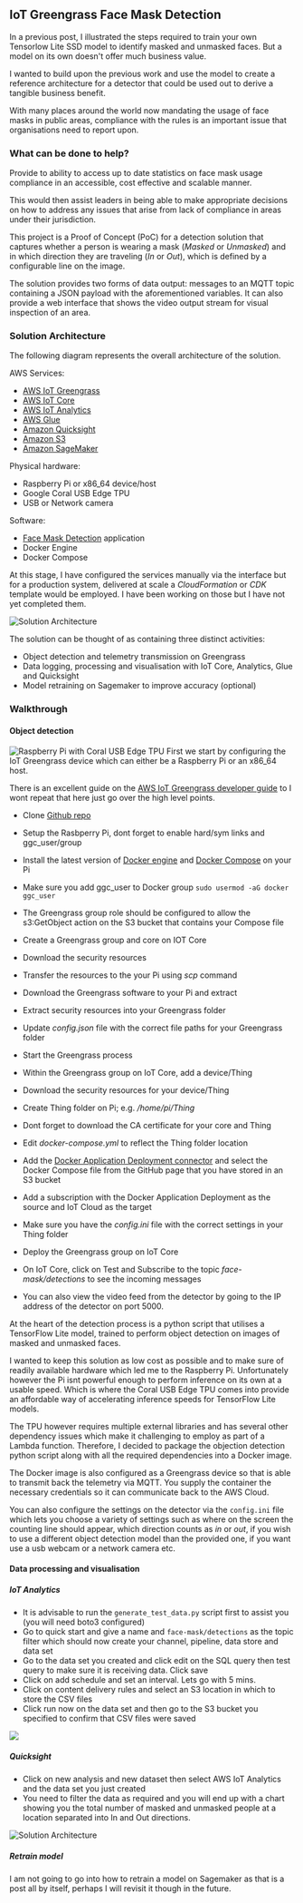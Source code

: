 
## IoT Greengrass Face Mask Detection

In a previous post, I illustrated the steps required to train your own Tensorlow Lite SSD model to identify masked and unmasked faces. But a model on its own doesn't offer much business value. 

I wanted to build upon the previous work and use the model to create a reference architecture for a detector that could be used out to derive a tangible business benefit.

With many places around the world now mandating the usage of face masks in public areas,  compliance with the rules is an important issue that organisations need to report upon.

### What can be done to help?

Provide to ability to access up to date statistics on face mask usage compliance in an accessible, cost effective and scalable manner.

This would then assist leaders in being able to make appropriate decisions on how to address any issues that arise from lack of compliance in areas under their jurisdiction. 

This project is a Proof of Concept (PoC) for a detection solution that captures whether a person is wearing a mask (*Masked* or *Unmasked*) and in which direction they are traveling (*In* or *Out*), which is defined by a configurable line on the image. 

The solution provides two forms of data output: messages to an MQTT topic containing a JSON payload with the aforementioned variables.  It can also provide a web interface that shows the video output stream for visual inspection of an area.

### Solution Architecture

The following diagram represents the overall architecture of the solution.

AWS Services:
-   [AWS IoT Greengrass](https://aws.amazon.com/greengrass/)
-   [AWS IoT Core](https://aws.amazon.com/iot-core/)
-   [AWS IoT Analytics](https://aws.amazon.com/iot-analytics/)
-   [AWS Glue](https://aws.amazon.com/glue/)
-   [Amazon Quicksight](https://aws.amazon.com/quicksight/)
-   [Amazon S3](http://aws.amazon.com/s3) 
-   [Amazon SageMaker](https://aws.amazon.com/sagemaker/)

Physical hardware:
- Raspberry Pi or x86_64 device/host
- Google Coral USB Edge TPU 
- USB or Network camera

Software:
- [Face Mask Detection](https://github.com/cloud-commander/face-mask-iot) application 
- Docker Engine
- Docker Compose

At this stage, I have configured the services manually via the interface but for a production system, delivered at scale a *CloudFormation* or *CDK* template would be employed. I have been working on those but I have not yet completed them.

![Solution Architecture](https://raw.githubusercontent.com/cloud-commander/face-mask-iot/master/face-mask-detector-diagram.png)


The solution can be thought of as containing three distinct activities:

- Object detection and telemetry transmission on Greengrass
- Data logging, processing and visualisation with IoT Core, Analytics, Glue and Quicksight
- Model retraining on Sagemaker to improve accuracy (optional)

### Walkthrough

####  Object detection 
![Raspberry Pi with Coral USB Edge TPU](https://raw.githubusercontent.com/cloud-commander/face-mask-detection/master/data/rpicoral.jpg)
First we start by configuring the IoT Greengrass device which can either be a Raspberry Pi or an x86_64 host.

There is an excellent guide on the [AWS IoT Greengrass developer guide](https://docs.aws.amazon.com/greengrass/latest/developerguide/gg-gs.html) to I wont repeat that here just go over the high level points.


- Clone [Github repo](https://github.com/cloud-commander/face-mask-iot.git)
- Setup the Rasbperry Pi, dont forget to enable hard/sym links and ggc_user/group
- Install the latest version of [Docker engine](https://docs.docker.com/install/) and [Docker Compose](https://docs.docker.com/compose/install/) on your Pi
- Make sure you add ggc_user to Docker group `sudo usermod -aG docker ggc_user`
- The Greengrass group role should be configured to allow the s3:GetObject action on the S3 bucket that contains your Compose file

- Create a Greengrass group and core on IOT Core
- Download the security resources 
- Transfer the resources to the your Pi using _scp_ command
- Download the Greengrass software to your Pi and extract
- Extract security resources into your Greengrass folder
- Update _config.json_ file with the correct file paths for your Greengrass folder
- Start the Greengrass process
- Within the Greengrass group on IoT Core, add a device/Thing 
- Download the security resources for your device/Thing
- Create Thing folder on Pi; e.g. */home/pi/Thing*
- Dont forget to download the CA certificate for your core and Thing
- Edit *docker-compose.yml* to reflect the Thing folder location
- Add the [Docker Application Deployment connector](https://docs.aws.amazon.com/greengrass/latest/developerguide/docker-app-connector.html) and select the Docker Compose file from the GitHub page that you have stored in an S3 bucket
- Add a subscription with the Docker Application Deployment as the source and IoT Cloud as the target
- Make sure you have the *config.ini* file with the correct settings in your Thing folder
- Deploy the Greengrass group on IoT Core
- On IoT Core, click on Test and Subscribe to the topic *face-mask/detections* to see the incoming messages
- You can also view the video feed from the detector by going to the IP address of the detector on port 5000.

At the heart of the detection process is a python script that utilises a TensorFlow Lite model, trained to perform object detection on images of masked and unmasked faces. 

I wanted to keep this solution as low cost as possible and to make sure of readily available hardware which led me to the Raspberry Pi. Unfortunately however the Pi isnt powerful enough to perform inference on its own at a usable speed. Which is where the Coral USB Edge TPU comes into provide an affordable way of accelerating inference speeds for TensorFlow Lite models.

The TPU however requires multiple external libraries and has several other dependency issues which make it challenging to employ as part of a Lambda function. Therefore, I decided to package the objection detection python script along with all the required dependencies into a Docker image.

The Docker image is also configured as a Greengrass device so that is able to transmit back the telemetry via MQTT. You supply the container the necessary credentials so it can communicate back to the AWS Cloud. 

You can also configure the settings on the detector via the `config.ini` file which lets you choose a variety of settings such as where on the screen the counting line should appear, which direction counts as *in* or *out*, if you wish to use a different object detection model than the provided one, if you want use a usb webcam or a network camera etc.

####  Data processing and visualisation 

##### IoT Analytics
- It is advisable to run the `generate_test_data.py` script first to assist you (you will need boto3 configured)
- Go to quick start and give a name and  `face-mask/detections` as the topic filter which should now create your channel, pipeline, data store and data set
- Go to the data set you created and click edit on the SQL query then test query to make sure it is receiving data. Click save
- Click on add schedule and set an interval. Lets go with 5 mins.
- Click on content delivery rules and select an S3 location in which to store the CSV files
- Click run now on the data set and then go to the S3 bucket you specified to confirm that CSV files were saved

![](https://raw.githubusercontent.com/cloud-commander/face-mask-iot/master/screenshots/Capture15_200723051528.png)

##### Quicksight
- Click on new analysis and  new dataset then select AWS IoT Analytics and the data set you just created
- You need to filter the data as required and you will end up with a chart showing you the total number of masked and unmasked people at a location separated into In and Out directions.

![Solution Architecture](https://raw.githubusercontent.com/cloud-commander/face-mask-iot/master/screenshots/chart_200723051536.png)

#####  Retrain model
I am not going to go into how to retrain a model on Sagemaker as that is a post all by itself, perhaps I will revisit it though in the future.
